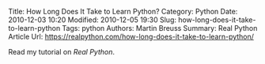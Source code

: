 Title: How Long Does It Take to Learn Python?
Category: Python
Date: 2010-12-03 10:20
Modified: 2010-12-05 19:30
Slug: how-long-does-it-take-to-learn-python
Tags: python
Authors: Martin Breuss
Summary: Real Python Article
Url: https://realpython.com/how-long-does-it-take-to-learn-python/

Read my tutorial on _Real Python_.